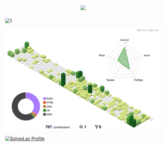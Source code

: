 <h1 align="center">
  <a href="https://git.io/typing-svg">
    <img src="https://readme-typing-svg.herokuapp.com/?lines=안녕+!+👋;&center=true&size=30&color=08B125">
  </a>
</h1>

![1](https://github.com/MALLLAG/TIL/assets/87420630/e466d907-17dc-4b2a-9ac4-9a7e237f4ec2)

<div align="center">

![](./profile-3d-contrib/profile-green-animate.svg)
  
<!-- ![GitHub Snake dark](https://github.com/MALLLAG/MALLLAG/blob/output/github-contribution-grid-snake.svg#gh-dark-mode-only) -->

</div>

[![Solved.ac Profile](http://mazassumnida.wtf/api/v2/generate_badge?boj=beyool95)](https://solved.ac/beyool95/)
